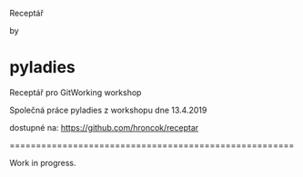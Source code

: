 Receptář

by

pyladies
==================================

Receptář pro GitWorking workshop

Společná práce pyladies z workshopu dne 13.4.2019

dostupné na: https://github.com/hroncok/receptar

======================================================

Work in progress.
